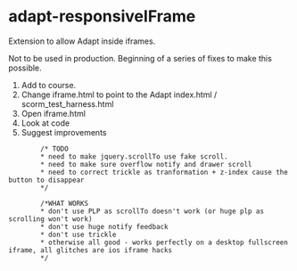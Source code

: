 # adapt-responsiveIFrame
Extension to allow Adapt inside iframes.

Not to be used in production. Beginning of a series of fixes to make this possible.

1. Add to course. 
2. Change iframe.html to point to the Adapt index.html / scorm_test_harness.html
3. Open iframe.html
4. Look at code
5. Suggest improvements


```
	    /* TODO
	    * need to make jquery.scrollTo use fake scroll.
	    * need to make sure overflow notify and drawer scroll
	    * need to correct trickle as tranformation + z-index cause the button to disappear
	    */

	    /*WHAT WORKS
	    * don't use PLP as scrollTo doesn't work (or huge plp as scrolling won't work)
	    * don't use huge notify feedback
	    * don't use trickle
	    * otherwise all good - works perfectly on a desktop fullscreen iframe, all glitches are ios iframe hacks
	    */


```
